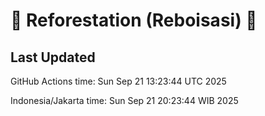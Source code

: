 
# 🌳 Reforestation (Reboisasi) 🌲

## Last Updated

GitHub Actions time: Sun Sep 21 13:23:44 UTC 2025

Indonesia/Jakarta time: Sun Sep 21 20:23:44 WIB 2025
